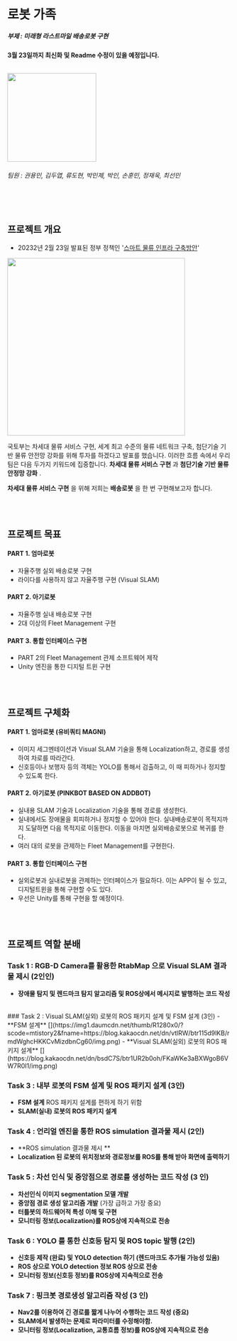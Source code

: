 # 로봇 가족
##### 부제 : 미래형 라스트마일 배송로봇 구현

__3월 23일까지 최신화 및 Readme 수정이 있을 예정입니다.__

<br>
<img src="https://user-images.githubusercontent.com/110883172/218902218-3180dd52-6303-4bcb-adc9-3e61bb6fd40e.png" width="200" height="200">

###### 팀원 : 권용민, 김두엽, 류도현, 박민제, 박인, 손훈민, 정재욱, 최선민
<br>
<br>

## 프로젝트 개요
- 20232년 2월 23일 발표된 정부 정책인 '[스마트 물류 인프라 구축방안](https://www.korea.kr/news/visualNewsView.do?newsId=148912027&pWise=sub&pWiseSub=I1)'
<img src="https://user-images.githubusercontent.com/110883172/220928275-43f94830-4d69-4403-b48b-676e44df54b4.png" width="400" height="400">

 국토부는 차세대 물류 서비스 구현, 세계 최고 수준의 물류 네트워크 구축, 첨단기술 기반 물류 안전망 강화를 위해 투자를 하겠다고 발표를 했습니다. 이러한 흐름 속에서 우리 팀은 다음 두가지 키워드에 집중합니다. __차세대 물류 서비스 구현__ 과 __첨단기술 기반 물류 안정망 강화__ .
 
__차세대 물류 서비스 구현__ 을 위해 저희는 __배송로봇__ 을 한 번 구현해보고자 합니다. 


<br>
<br>
 



## 프로젝트 목표
#### PART 1. 엄마로봇
- 자율주행 실외 배송로봇 구현
- 라이다를 사용하지 않고 자율주행 구현 (Visual SLAM)

#### PART 2. 아기로봇
- 자율주행 실내 배송로봇 구현
- 2대 이상의 Fleet Management 구현

#### PART 3. 통합 인터페이스 구현
- PART 2의 Fleet Management 관제 소프트웨어 제작
- Unity 엔진을 통한 디지털 트윈 구현


<br>
<br>

## 프로젝트 구체화
#### PART 1. 엄마로봇 (유비쿼티 MAGNI)
- 이미지 세그멘테이션과 Visual SLAM 기술을 통해 Localization하고, 경로를 생성하여 차로를 따라간다.
- 신호등이나 보행자 등의 객체는 YOLO를 통해서 검출하고, 이 때 피하거나 정지할 수 있도록 한다.

#### PART 2. 아기로봇 (PINKBOT BASED ON ADDBOT)
- 실내용 SLAM 기술과 Localization 기술을 통해 경로를 생성한다.
- 실내에서도 장애물을 회피하거나 정지할 수 있어야 한다. 실내배송로봇이 목적지까지 도달하면 다음 목적지로 이동한다. 이동을 마치면 실외배송로봇으로 복귀를 한다.
- 여러 대의 로봇을 관제하는 Fleet Management를 구현한다.


#### PART 3. 통합 인터페이스 구현
- 실외로봇과 실내로봇을 관제하는 인터페이스가 필요하다. 이는 APP이 될 수 있고, 디지털트윈을 통해 구현할 수도 있다.
- 우선은 Unity를 통해 구현을 할 예정이다.





<br>
<br>




## 프로젝트 역할 분배
### Task 1 : RGB-D Camera를 활용한 RtabMap 으로  Visual SLAM 결과물 제시 (2인인)
- **장애물 탐지 및 렌드마크 탐지 알고리즘 및 ROS상에서 메시지로 발행하는 코드 작성**
<br>
### Task 2 :  Visual SLAM(실외) 로봇의 ROS 패키지 설계 및 FSM 설계 (3인)
- **FSM 설계** 
        [](https://img1.daumcdn.net/thumb/R1280x0/?scode=mtistory2&fname=https://blog.kakaocdn.net/dn/vtlRW/btr115d9lKB/rmdWghcHKKCvMizdbnCg60/img.png)
- **Visual SLAM(실외) 로봇의 ROS 패키지 설계**  
        [](https://blog.kakaocdn.net/dn/bsdC7S/btr1UR2b0oh/FKaWKe3aBXWgoB6VW7R0I1/img.png)
<br>

### Task 3 : 내부 로봇의 FSM 설계 및 ROS 패키지 설계 (3인)

- **FSM 설계** ROS 패키지 설계를 편하게 하기 위함
- **SLAM(실내) 로봇의 ROS 패키지 설계** 

### Task 4 : 언리얼 엔진을 통한 ROS simulation 결과물 제시 (2인)
- **ROS simulation 결과물 제시 **
- **Localization 된 로봇의 위치정보와 경로정보를 ROS를 통해 받아 화면에 출력하기**

### Task 5 : 차선 인식 및 중앙점으로 경로를 생성하는 코드 작성 (3 인)

- **차선인식 이미지 segmentation 모델 개발**
- **중앙점 경로 생성 알고리즘 개발** (가장 급하고 가장 중요)
- **터틀봇의 하드웨어적 특성 이해 및 구현**
- **모니터링 정보(Localization)를 ROS상에 지속적으로 전송**

### Task 6 : YOLO 를 통한 신호등 탐지 및 ROS topic 발행 (2인)
- **신호등 제작 (완료) 및 YOLO detection 하기  (렌드마크도 추가될 가능성 있음)**
- **ROS 상으로 YOLO detection 정보 ROS 상으로 전송**
- **모니터링 정보(신호등 정보)를 ROS상에 지속적으로 전송**

### Task 7 : 핑크봇 경로생성 알고리즘 작성 (3 인)
- **Nav2를 이용하여 긴 경로를 짧게 나누어 수행하는 코드 작성  (중요)**
- **SLAM에서 발생하는 문제로 파라미터를 수정해야함.**
- **모니터링 정보(Localization, 교통흐름 정보)를 ROS상에 지속적으로 전송**

